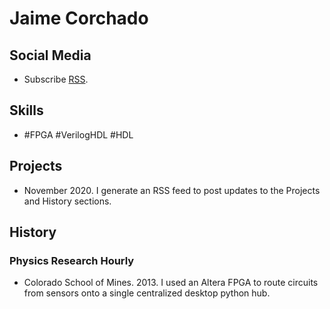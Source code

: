 # Jaime Corchado

## Social Media
- Subscribe [RSS](./feed.xml).

## Skills

- #FPGA #VerilogHDL #HDL

## Projects
- November 2020.
I generate an RSS feed to post updates to the Projects and History sections.

## History

### Physics Research Hourly
- Colorado School of Mines. 2013.
I used an Altera FPGA to route circuits from sensors onto a single centralized desktop python hub.
